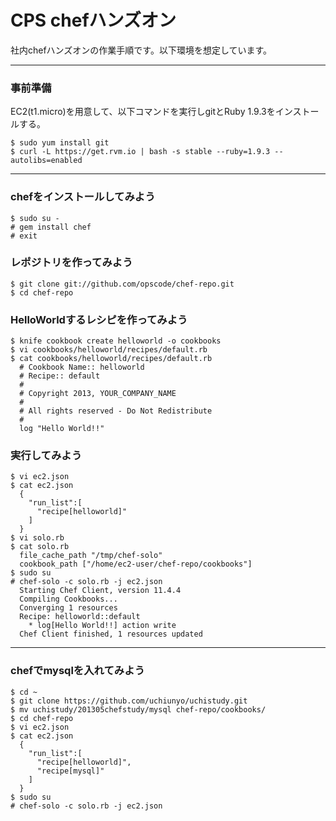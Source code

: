 CPS chefハンズオン
======================
社内chefハンズオンの作業手順です。以下環境を想定しています。

------
### 事前準備
EC2(t1.micro)を用意して、以下コマンドを実行しgitとRuby 1.9.3をインストールする。

    $ sudo yum install git
    $ curl -L https://get.rvm.io | bash -s stable --ruby=1.9.3 --autolibs=enabled

------
### chefをインストールしてみよう ###

    $ sudo su -
    # gem install chef
    # exit
    
### レポジトリを作ってみよう ###

    $ git clone git://github.com/opscode/chef-repo.git
    $ cd chef-repo
    
### HelloWorldするレシピを作ってみよう ###

    $ knife cookbook create helloworld -o cookbooks
    $ vi cookbooks/helloworld/recipes/default.rb
    $ cat cookbooks/helloworld/recipes/default.rb
      # Cookbook Name:: helloworld
      # Recipe:: default
      #
      # Copyright 2013, YOUR_COMPANY_NAME
      #
      # All rights reserved - Do Not Redistribute
      #
      log "Hello World!!"
    
    
### 実行してみよう

    $ vi ec2.json
    $ cat ec2.json
      {
        "run_list":[
          "recipe[helloworld]"
        ]
      }
    $ vi solo.rb
    $ cat solo.rb
      file_cache_path "/tmp/chef-solo"
      cookbook_path ["/home/ec2-user/chef-repo/cookbooks"]
    $ sudo su
    # chef-solo -c solo.rb -j ec2.json
      Starting Chef Client, version 11.4.4
      Compiling Cookbooks...
      Converging 1 resources
      Recipe: helloworld::default
        * log[Hello World!!] action write
      Chef Client finished, 1 resources updated
      
------
### chefでmysqlを入れてみよう

    $ cd ~
    $ git clone https://github.com/uchiunyo/uchistudy.git
    $ mv uchistudy/201305chefstudy/mysql chef-repo/cookbooks/
    $ cd chef-repo
    $ vi ec2.json
    $ cat ec2.json
      {
        "run_list":[
          "recipe[helloworld]",
          "recipe[mysql]"
        ]
      }
    $ sudo su
    # chef-solo -c solo.rb -j ec2.json
